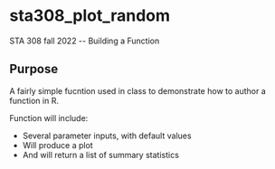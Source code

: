 # sta308_plot_random
STA 308 fall 2022 -- Building a Function

## Purpose

A fairly simple fucntion used in class to demonstrate how to author a function in R.

Function will include: 

* Several parameter inputs, with default values
* Will produce a plot
* And will return a list of summary statistics
